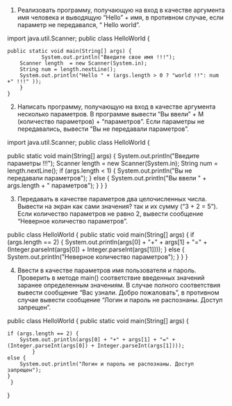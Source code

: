 1. Реализовать программу, получающую на вход в качестве аргумента имя человека и выводящую 
   “Hello” + имя, в противном случае, если параметр не передавался, “ Hello world”.

import java.util.Scanner;
public class HelloWorld {

	public static void main(String[] args) {
               System.out.println("Введите свое имя !!!");
		Scanner length  = new Scanner(System.in);
		String num = length.nextLine();
		System.out.println("Hello " + (args.length > 0 ? "world !!": num +" !!!" ));			
		}
	}
		
2. Написать программу, получающую на вход в качестве аргумента несколько
   параметров. В программе вывести “Вы ввели” + М (количество параметров) + “параметров”. 
   Если параметры не передавались, вывести ”Вы не передавали параметров”.


import java.util.Scanner;
public class HelloWorld {

public static void main(String[] args) {
	System.out.println("Введите параметры !!!");
	Scanner length  = new Scanner(System.in);
	String num = length.nextLine();
	if (args.length < 1) {
		System.out.println("Вы не передавали параметров");
	} 
	else {
	System.out.println("Вы ввели " + args.length + " параметров");
	}
    }
}

3. Передавать в качестве параметров два целочисленных числа. Вывести на экран как сами значения? так и их сумму (“3 + 2 = 5”). 
   Если количество параметров не равно 2, вывести сообщение “Неверное количество параметров”.

public class HelloWorld {
public static void main(String[] args) {
	if (args.length == 2) {
	System.out.println(args[0] + "+" + args[1] + "=" + (Integer.parseInt(args[0]) + Integer.parseInt(args[1])));
	} 
	else {
	System.out.println("Неверное количество параметров");
			}
		}
	}

4. Ввести в качестве параметров имя пользователя и пароль. Проверить в методе main() соответствие введенных значений заранее определенным значениям. 
   В случае полного соответствия вывести сообщение “Вас узнали. Добро пожаловать”, в противном случае вывести сообщение “Логин и пароль не распознаны. 
   Доступ запрещен”.

public class HelloWorld {
public static void main(String[] args) {

	if (args.length == 2) {
		System.out.println(args[0] + "+" + args[1] + "=" + (Integer.parseInt(args[0]) + Integer.parseInt(args[1])));
			} 
	else {
		System.out.println("Логин и пароль не распознаны. Доступ запрещен");
	}
     }
}
